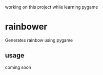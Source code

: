 working on this project while learning pygame
# rainbower
Generates rainbow using pygame

## usage
coming soon
